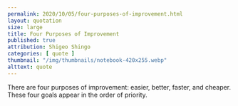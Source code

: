 ```yaml
---
permalink: 2020/10/05/four-purposes-of-improvement.html
layout: quotation
size: large
title: Four Purposes of Improvement
published: true
attribution: Shigeo Shingo
categories: [ quote ]
thumbnail: "/img/thumbnails/notebook-420x255.webp"
alttext: quote
---
```


There are four purposes of improvement: easier, better, faster, and cheaper. 
These four goals appear in the order of priority.
